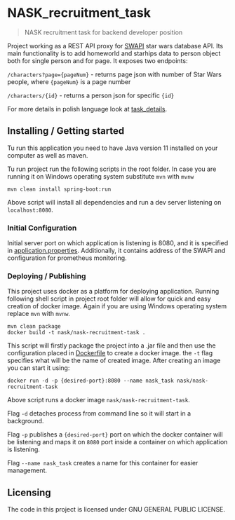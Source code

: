 # NASK_recruitment_task
> NASK recruitment task for backend developer position

Project working as a REST API proxy for [SWAPI](https://swapi.dev) star wars database API. 
Its main functionality is to add homeworld and starhips data to person object both for single person and for page.
It exposes two endpoints:

`/characters?page={pageNum}` - returns page json with number of Star Wars people, where `{pageNum}` is a page number

`/characters/{id}` - returns a person json for specific `{id}`

For more details in polish language look at [task_details](/task_details/zadanie-rekrutacyjne-backend.pdf).

## Installing / Getting started

Tu run this application you need to have Java version 11 installed on your computer as well as maven.

Tu run project run the following scripts in the root folder.
In case you are running it on Windows operating system substitute `mvn` with `mvnw`

```shell
mvn clean install spring-boot:run
```

Above script will install all dependencies and run a dev server listening on `localhost:8080`.

### Initial Configuration

Initial server port on which application is listening is 8080,
and it is specified in [application.properties](/src/main/resources/application.properties).
Additionally, it contains address of the SWAPI and configuration for prometheus monitoring.

### Deploying / Publishing

This project uses docker as a platform for deploying application.
Running following shell script in project root folder will allow for quick and easy creation of docker image.
Again if you are using Windows operating system replace `mvn` with `mvnw`.

```shell
mvn clean package
docker build -t nask/nask-recruitment-task .
```

This script will firstly package the project into a .jar file
and then use the configuration placed in [Dockerfile](/Dockerfile) to create a docker image.
the `-t` flag specifies what will be the name of created image.
After creating an image you can start it using:

```shell
docker run -d -p {desired-port}:8080 --name nask_task nask/nask-recruitment-task
```
 
Above script runs a docker image `nask/nask-recruitment-task`.

Flag `-d` detaches process from command line so it will start in a background.

Flag `-p` publishes a `{desired-port}` port on which the docker container
will be listening and maps it on `8080` port inside a container on which application is listening.

Flag `--name nask_task` creates a name for this container for easier management.

## Licensing

The code in this project is licensed under GNU GENERAL PUBLIC LICENSE.